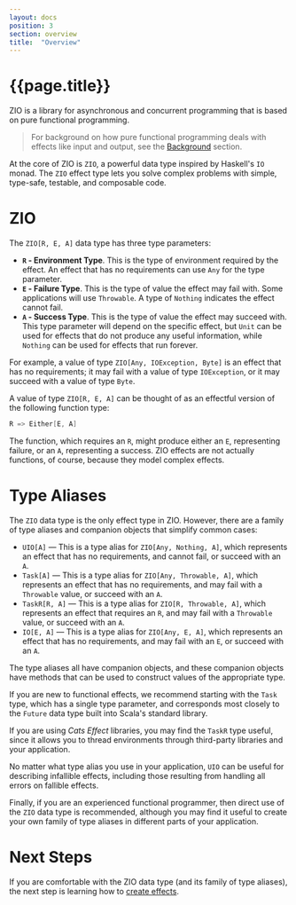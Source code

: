 ```yaml
---
layout: docs
position: 3
section: overview
title:  "Overview"
---
```


# {{page.title}}

ZIO is a library for asynchronous and concurrent programming that is based on pure functional programming. 

> For background on how pure functional programming deals with effects like input and output, see the [Background](background.html) section.

At the core of ZIO is `ZIO`, a powerful data type inspired by Haskell's `IO` monad. The `ZIO` effect type lets you solve complex problems with simple, type-safe, testable, and composable code.

# ZIO 

The `ZIO[R, E, A]` data type has three type parameters:

 - **`R` - Environment Type**. This is the type of environment required by the effect. An effect that has no requirements can use `Any` for the type parameter.
 - **`E` - Failure Type**. This is the type of value the effect may fail with. Some applications will use `Throwable`. A type of `Nothing` indicates the effect cannot fail.
 - **`A` - Success Type**. This is the type of value the effect may succeed with. This type parameter will depend on the specific effect, but `Unit` can be used for effects that do not produce any useful information, while `Nothing` can be used for effects that run forever.

For example, a value of type `ZIO[Any, IOException, Byte]` is an effect that has no requirements; it may fail with a value of type `IOException`, or it may succeed with a value of type `Byte`.

A value of type `ZIO[R, E, A]` can be thought of as an effectful version of the following function type:

```scala
R => Either[E, A]
```

The function, which requires an `R`, might produce either an `E`, representing failure, or an `A`, representing a success. ZIO effects are not actually functions, of course, because they model complex effects.

# Type Aliases

The `ZIO` data type is the only effect type in ZIO. However, there are a family of type aliases and companion objects that simplify common cases:

 - `UIO[A]` — This is a type alias for `ZIO[Any, Nothing, A]`, which represents an effect that has no requirements, and cannot fail, or succeed with an `A`.
 - `Task[A]` — This is a type alias for `ZIO[Any, Throwable, A]`, which represents an effect that has no requirements, and may fail with a `Throwable` value, or succeed with an `A`.
 - `TaskR[R, A]` — This is a type alias for `ZIO[R, Throwable, A]`, which represents an effect that requires an `R`, and may fail with a `Throwable` value, or succeed with an `A`.
 - `IO[E, A]` — This is a type alias for `ZIO[Any, E, A]`, which represents an effect that has no requirements, and may fail with an `E`, or succeed with an `A`.

The type aliases all have companion objects, and these companion objects have methods that can be used to construct values of the appropriate type.

If you are new to functional effects, we recommend starting with the `Task` type, which has a single type parameter, and corresponds most closely to the `Future` data type built into Scala's standard library.

If you are using _Cats Effect_ libraries, you may find the `TaskR` type useful, since it allows you to thread environments through third-party libraries and your application.

No matter what type alias you use in your application, `UIO` can be useful for describing infallible effects, including those resulting from handling all errors on fallible effects.

Finally, if you are an experienced functional programmer, then direct use of the `ZIO` data type is recommended, although you may find it useful to create your own family of type aliases in different parts of your application.

# Next Steps

If you are comfortable with the ZIO data type (and its family of type aliases), the next step is learning how to [create effects](creating_effects.html).